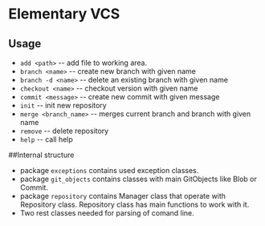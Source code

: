 # Elementary VCS

## Usage

- `add <path>` -- add file to working area.
- `branch <name>` -- create new branch with given name
- `branch -d <name>` -- delete an existing branch with given name
- `checkout <name>` -- checkout version with given name
- `commit <message>` -- create new commit with given message
- `init` -- init new repository
- `merge <branch_name>` -- merges current branch and branch with given name
- `remove` -- delete repository
- `help` -- call help

##Internal structure

- package `exceptions` contains used exception classes.
- package `git_objects` contains classes with main GitObjects like Blob or Commit.
- package `repository` contains Manager class that operate with Repository class. Repository class has main functions to work with it.
- Two rest classes needed for parsing of comand line.
